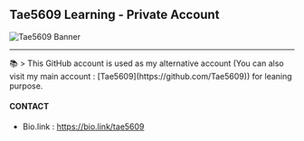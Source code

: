 ## Tae5609 Learning - Private Account
![Tae5609 Banner](https://cdn.discordapp.com/attachments/1008227798822944839/1101524585637216286/tae5609-banner4.png)
<hr />
📚 > This GitHub account is used as my alternative account (You can also visit my main account : [Tae5609](https://github.com/Tae5609)) for leaning purpose.

#### CONTACT
- Bio.link : https://bio.link/tae5609
